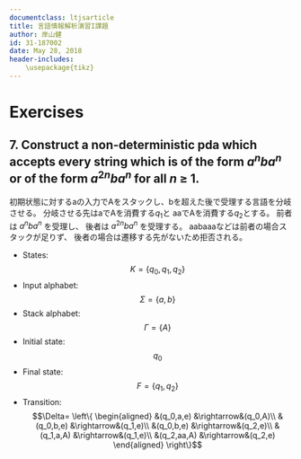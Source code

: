 ```yaml
---
documentclass: ltjsarticle
title: 言語情報解析演習I課題
author: 岸山健
id: 31-187002
date: May 28, 2018
header-includes:
    \usepackage{tikz}
---
```

<!--
https://www3.nd.edu/~kogge/courses/cse30151-fa17/Public/other/tikz_tutorial.pdf
https://tex.stackexchange.com/questions/20784/which-package-can-be-used-to-draw-automata
矢印が出ないと思っていたら解像度の問題でした。
-->
# Exercises

## 7. Construct a non-deterministic pda which accepts every string which is of the form $a^nba^n$ or of the form $a^{2n}ba^n$ for all $n$ $\geq$ 1.

初期状態に対するaの入力でAをスタックし、bを超えた後で受理する言語を分岐させる。
分岐させる先はaでAを消費する$q_1$と
aaでAを消費する$q_2$とする。
前者は $a^nba^n$ を受理し、
後者は $a^{2n}ba^n$ を受理する。
aabaaaなどは前者の場合スタックが足りず、
後者の場合は遷移する先がないため拒否される。

* States:          $$K      = \{q_0, q_1, q_2\}$$
* Input alphabet:  $$\Sigma = \{a, b\}$$
* Stack alphabet:  $$\Gamma = \{A\}$$
* Initial state:   $$q_0$$
* Final state:     $$F      = \{q_1, q_2\}$$
* Transition:      $$\Delta= \left\{
                              \begin{aligned}
                              &(q_0,a,e)    &\rightarrow&(q_0,A)\\
                              &(q_0,b,e)    &\rightarrow&(q_1,e)\\
                              &(q_0,b,e)    &\rightarrow&(q_2,e)\\
                              &(q_1,a,A)    &\rightarrow&(q_1,e)\\
                              &(q_2,aa,A)   &\rightarrow&(q_2,e)
                              \end{aligned}
                              \right\}$$

